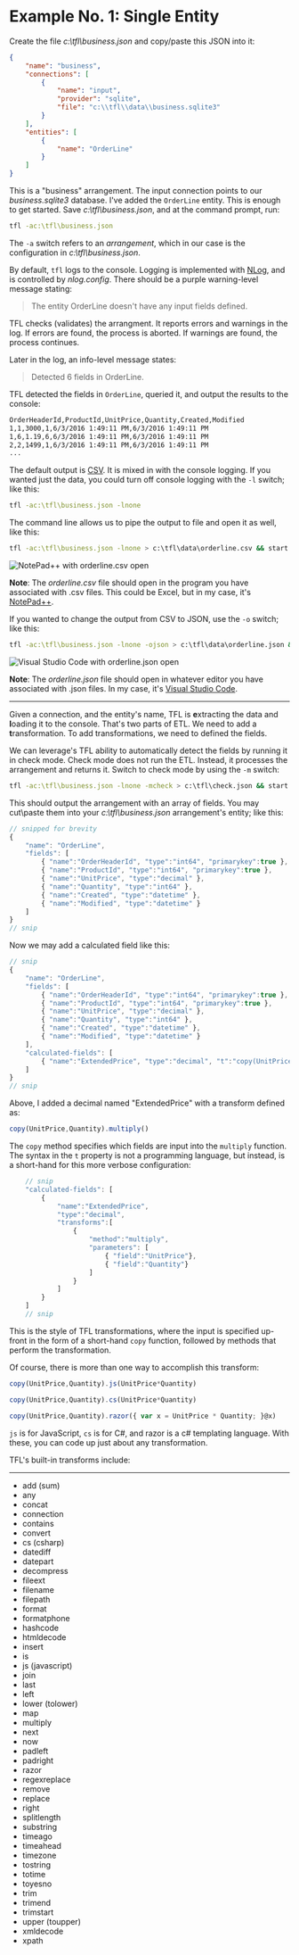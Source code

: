 # Example No. 1: Single Entity

Create the file *c:\tfl\business.json* and copy/paste this JSON into it:

```json
{
    "name": "business",
    "connections": [
        {
            "name": "input",
            "provider": "sqlite",
            "file": "c:\\tfl\\data\\business.sqlite3"
        }
    ],
    "entities": [
        {
            "name": "OrderLine"
        }
    ]
}
```

This is a "business" arrangement.  The input connection points to 
our *business.sqlite3* database.  I've added the `OrderLine` entity. 
This is enough to get started.  Save *c:\tfl\business.json*, and at the command 
prompt, run:

```bash
tfl -ac:\tfl\business.json
```  

The `-a` switch refers to an *arrangement*, which in our 
case is the configuration in *c:\tfl\business.json*.

By default, `tfl` logs to the console. Logging is 
implemented with [NLog](http://nlog-project.org/), and is controlled by *nlog.config*. 
There should be a purple warning-level message stating:

> The entity OrderLine doesn't have any input fields defined.

TFL checks (validates) the arrangment. It reports errors 
and warnings in the log. If errors are found, the process is aborted.  If warnings 
are found, the process continues.  

Later in the log, an info-level message states:  

> Detected 6 fields in OrderLine.

TFL detected the fields in `OrderLine`, queried it, and 
output the results to the console:

```bash
OrderHeaderId,ProductId,UnitPrice,Quantity,Created,Modified
1,1,3000,1,6/3/2016 1:49:11 PM,6/3/2016 1:49:11 PM
1,6,1.19,6,6/3/2016 1:49:11 PM,6/3/2016 1:49:11 PM
2,2,1499,1,6/3/2016 1:49:11 PM,6/3/2016 1:49:11 PM
...
```

The default output is [CSV](https://en.wikipedia.org/wiki/Comma-separated_values).  It is mixed in 
with the console logging.  If you wanted just the data, 
you could turn off console logging with the `-l` switch; like this:

```bash
tfl -ac:\tfl\business.json -lnone
```

The command line allows us to pipe the output to 
file and open it as well, like this:

```bash
tfl -ac:\tfl\business.json -lnone > c:\tfl\data\orderline.csv && start c:\tfl\data\orderline.csv
```

![NotePad++ with orderline.csv open](../Files/npp-orderline-csv.jpg)

**Note**: The *orderline.csv* file should open in the program you 
have associated with .csv files.  This could be Excel, but 
in my case, it's [NotePad++](https://notepad-plus-plus.org).

If you wanted to change the output from CSV to JSON, use the `-o` switch; like this:

```bash
tfl -ac:\tfl\business.json -lnone -ojson > c:\tfl\data\orderline.json && start c:\tfl\data\orderline.json
``` 

![Visual Studio Code with orderline.json open](../Files/vscode-orderline-json.jpg)

**Note**: The *orderline.json* file should open in whatever 
editor you have associated with .json files.  In my case, it's 
[Visual Studio Code](https://code.visualstudio.com).

---

Given a connection, and the entity's name, TFL is **e**xtracting 
the data and **l**oading it to the console.  That's two parts of ETL. We 
need to add a **t**ransformation.  To add transformations, we need to 
defined the fields.

We can leverage's TFL ability to automatically detect the fields by running it 
in check mode.  Check mode does not run the ETL.  Instead, it processes 
the arrangement and returns it.  Switch to check mode by using the `-m` switch:

```bash
tfl -ac:\tfl\business.json -lnone -mcheck > c:\tfl\check.json && start c:\tfl\check.json
```

This should output the arrangement with an array of fields.  You may cut\paste them into 
your *c:\tfl\business.json* arrangement's entity; like this:

```js
// snipped for brevity
{
    "name": "OrderLine",
    "fields": [
        { "name":"OrderHeaderId", "type":"int64", "primarykey":true },
        { "name":"ProductId", "type":"int64", "primarykey":true },
        { "name":"UnitPrice", "type":"decimal" },
        { "name":"Quantity", "type":"int64" },
        { "name":"Created", "type":"datetime" },
        { "name":"Modified", "type":"datetime" }
    ]
}
// snip
```

Now we may add a calculated field like this:

```js
// snip
{
    "name": "OrderLine",
    "fields": [
        { "name":"OrderHeaderId", "type":"int64", "primarykey":true },
        { "name":"ProductId", "type":"int64", "primarykey":true },
        { "name":"UnitPrice", "type":"decimal" },
        { "name":"Quantity", "type":"int64" },
        { "name":"Created", "type":"datetime" },
        { "name":"Modified", "type":"datetime" }
    ],
    "calculated-fields": [
        { "name":"ExtendedPrice", "type":"decimal", "t":"copy(UnitPrice,Quantity).multiply()" }
    ]
}
// snip
```

Above, I added a decimal named "ExtendedPrice" with a transform defined as:

```js
copy(UnitPrice,Quantity).multiply()
```

The `copy` method specifies which fields are input into the `multiply` function. 
The syntax in the `t` property is not a programming language, but instead, is a short-hand 
for this more verbose configuration:

```js
    // snip
    "calculated-fields": [
        { 
            "name":"ExtendedPrice", 
            "type":"decimal",
            "transforms":[
                { 
                    "method":"multiply",
                    "parameters": [
                        { "field":"UnitPrice"},
                        { "field":"Quantity"}
                    ]
                }
            ]
        }
    ]
    // snip
```

This is the style of TFL transformations, where the input is specified up-front in the form 
of a short-hand `copy` function, followed by methods that perform the transformation.

Of course, there is more than one way to accomplish this transform:

```js
copy(UnitPrice,Quantity).js(UnitPrice*Quantity)
```

```js
copy(UnitPrice,Quantity).cs(UnitPrice*Quantity)
```

```js
copy(UnitPrice,Quantity).razor({ var x = UnitPrice * Quantity; }@x)
```

`js` is for JavaScript, `cs` is for C#, and razor is a c# templating language.  With these, you 
can code up just about any transformation.  

TFL's built-in transforms include:

---

- add (sum)
- any
- concat 
- connection 
- contains
- convert
- cs (csharp)
- datediff 
- datepart 
- decompress
- fileext 
- filename 
- filepath 
- format 
- formatphone 
- hashcode 
- htmldecode 
- insert
- is 
- js (javascript)
- join
- last 
- left 
- lower (tolower)
- map 
- multiply 
- next 
- now 
- padleft 
- padright 
- razor 
- regexreplace 
- remove 
- replace 
- right 
- splitlength 
- substring 
- timeago
- timeahead 
- timezone
- tostring 
- totime 
- toyesno 
- trim 
- trimend 
- trimstart 
- upper (toupper)
- xmldecode
- xpath 

